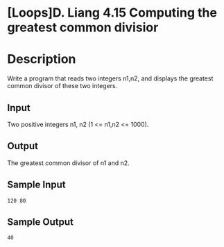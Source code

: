 # [Loops]D. Liang 4.15 Computing the greatest common divisior

# Description
Write a program that reads two integers n1,n2, and displays the greatest common divisor of these two integers.
 
## Input
Two positive integers n1, n2 (1 <= n1,n2 <= 1000).
## Output
The greatest common divisor of n1 and n2.
## Sample Input
```
120 80
```
## Sample Output
```
40
```
